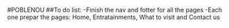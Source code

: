 #POBLENOU
##To do list:
-Finish the nav and fotter for all the pages
-Each one prepar the pages: Home, Entratainments, What to visit and Contact us

